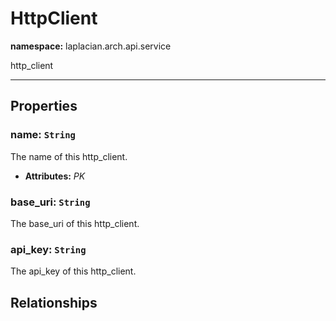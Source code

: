 # **HttpClient**
**namespace:** laplacian.arch.api.service

http_client



---

## Properties

### name: `String`
The name of this http_client.
- **Attributes:** *PK*

### base_uri: `String`
The base_uri of this http_client.

### api_key: `String`
The api_key of this http_client.

## Relationships